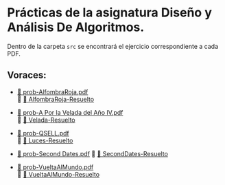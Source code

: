 # Prácticas de la asignatura Diseño y Análisis De Algoritmos.

Dentro de la carpeta `src` se encontrará el ejercicio correspondiente a cada PDF.

## Voraces:

- [🔗 prob-AlfombraRoja.pdf](https://github.com/user-attachments/files/19492142/prob-AlfombraRoja.pdf)  
  🔹 [📜 AlfombraRoja-Resuelto](src/alfombraRoja.py)

- [🔗 prob-A Por la Velada del Año IV.pdf](https://github.com/user-attachments/files/19505494/prob-A.Por.la.Velada.del.Ano.IV.pdf)  
  🔹 [📜 Velada-Resuelto](src/laVeladaDelAno4.py)

- [🔗 prob-QSELL.pdf](https://github.com/user-attachments/files/19522292/prob-QSELL.pdf)  
  🔹 [📜 Luces-Resuelto](src/encenderLuces.py)

- [🔗 prob-Second Dates.pdf](https://github.com/user-attachments/files/19628455/prob-Second.Dates.pdf)
  🔹 [📜 SecondDates-Resuelto](src/voraces/secondDates.py)

- [🔗 prob-VueltaAlMundo.pdf](https://github.com/user-attachments/files/19652167/prob-VueltaAlMundo.pdf)  
  🔹 [📜 VueltaAlMundo-Resuelto](src/voraces/flexPorElMundo.py)
